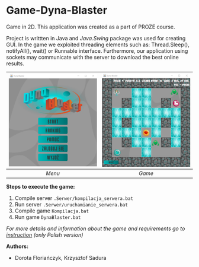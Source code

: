 # Game-Dyna-Blaster
Game in 2D. This application was created as a part of PROZE course.

Project is writtten in Java and *Java.Swing* package was used for creating GUI. In the game we exploited threading elements such as: Thread.Sleep(), notifyAll(), wait() or Runnable interface. Furthermore, our application using sockets may communicate with the server to download the best online results.


![Menu](./Resources/Menu.png)  |  ![Game](./Resources/Screen.png)
:-------------------------:|:-------------------------:
*Menu* | *Game*

**Steps to execute the game:**
1. Compile server ```.Serwer/kompilacja_serwera.bat```
2. Run server ```.Serwer/uruchamianie_serwera.bat```
3. Compile game ```Kompilacja.bat```
4. Run game ```DynaBlaster.bat``` 

*For more details and information about the game and requirements go to [instruction](./instrukcja.pdf) (only Polish version)*

**Authors:**
* Dorota Floriańczyk, Krzysztof Sadura
